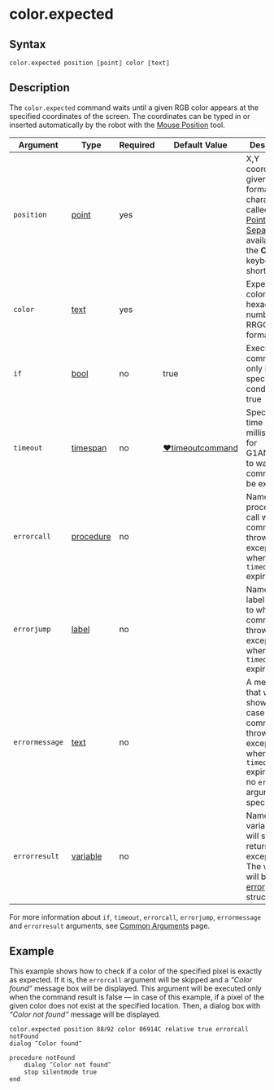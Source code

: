 # color.expected

## Syntax

```G1ANT
color.expected position ⟦point⟧ color ⟦text⟧
```

## Description

The `color.expected` command waits until a given RGB color appears at the specified coordinates of the screen. The coordinates can be typed in or inserted automatically by the robot with the [Mouse Position](https://github.com/G1ANT-Robot/G1ANT.Manual/blob/develop/g1ant.robot-window/auxiliary-windows/mouse-position.md) tool.

| Argument | Type | Required | Default Value | Description |
| -------- | ---- | -------- | ------------- | ----------- |
|`position`| [point](](https://manual.g1ant.com/link/G1ANT.Language/G1ANT.Language/Structures/PointStructure.md)) | yes |  | X,Y coordinates given in a `x⫽y` format (the `⫽` character called the [Point Separator](https://github.com/G1ANT-Robot/G1ANT.Manual/blob/develop/appendices/special-characters/point-separator.md) is available with the **Ctrl+?** keyboard shortcut) |
|`color`| [text](](https://manual.g1ant.com/link/G1ANT.Language/G1ANT.Language/Structures/TextStructure.md)) | yes |   | Expected color as a hexadecimal number in a RRGGBB format |
| `if`           | [bool](](https://manual.g1ant.com/link/G1ANT.Language/G1ANT.Language/Structures/BooleanStructure.md)) | no       | true                                                        | Executes the command only if a specified condition is true   |
| `timeout`      | [timespan](](https://manual.g1ant.com/link/G1ANT.Language/G1ANT.Language/Structures/TimeSpanStructure.md)) | no       | [♥timeoutcommand](](https://manual.g1ant.com/link/G1ANT.Language/G1ANT.Addon.Core/Variables/TimeoutCommandVariable.md)) | Specifies time in milliseconds for G1ANT.Robot to wait for the command to be executed |
| `errorcall`    | [procedure](](https://manual.g1ant.com/link/G1ANT.Language/G1ANT.Language/Structures/ProcedureStructure.md)) | no       |                                                             | Name of a procedure to call when the command throws an exception or when a given `timeout` expires |
| `errorjump`    | [label](](https://manual.g1ant.com/link/G1ANT.Language/G1ANT.Language/Structures/LabelStructure.md)) | no       |                                                             | Name of the label to jump to when the command throws an exception or when a given `timeout` expires |
| `errormessage` | [text](](https://manual.g1ant.com/link/G1ANT.Language/G1ANT.Language/Structures/TextStructure.md)) | no       |                                                             | A message that will be shown in case the command throws an exception or when a given `timeout` expires, and no `errorjump` argument is specified |
| `errorresult`  | [variable](](https://manual.g1ant.com/link/G1ANT.Language/G1ANT.Language/Structures/VariableStructure.md)) | no       |                                                             | Name of a variable that will store the returned exception. The variable will be of [error](](https://manual.g1ant.com/link/G1ANT.Language/G1ANT.Language/Structures/ErrorStructure.md)) structure  |

For more information about `if`, `timeout`, `errorcall`, `errorjump`, `errormessage` and `errorresult` arguments, see [Common Arguments](https://github.com/G1ANT-Robot/G1ANT.Manual/blob/develop/appendices/common-arguments.md) page.

## Example

This example shows how to check if a color of the specified pixel is exactly as expected. If it is, the `errorcall` argument will be skipped and a *“Color found”* message box will be displayed. This argument will be executed only when the command result is false — in case of this example, if a pixel of the given color does not exist at the specified location. Then, a dialog box with *“Color not found”* message will be displayed.

```G1ANT
color.expected position 88⫽92 color 06914C relative true errorcall notFound
dialog ‴Color found‴

procedure notFound
    dialog ‴Color not found‴
    stop silentmode true
end
```

